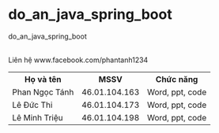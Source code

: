 # do_an_java_spring_boot
do_an_java_spring_boot
</br>

</br>
Liên hệ www.facebook.com/phantanh1234
<table style="width:100%">
  <tr>
    <th>Họ và tên</th>
    <th>MSSV</th>
    <th>Chức năng</th>
  </tr>
  <tr>
    <td>Phan Ngọc Tánh</td>
    <td>46.01.104.163</td>
    <td>Word, ppt, code</td>
  </tr>
  <tr>
    <td>Lê Đức Thi</td>
    <td>46.01.104.173</td>
    <td>Word, ppt, code</td>
  </tr>
   <tr>
    <td>Lê Minh Triệu</td>
    <td>46.01.104.198</td>
    <td>Word, ppt, code</td>
  </tr>
</table>
